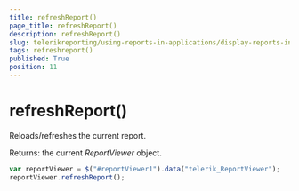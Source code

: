 ```yaml
---
title: refreshReport()
page_title: refreshReport() 
description: refreshReport()
slug: telerikreporting/using-reports-in-applications/display-reports-in-applications/web-application/html5-report-viewer/api-reference/reportviewer/methods/refreshreport()
tags: refreshreport()
published: True
position: 11
---
```


# refreshReport()

Reloads/refreshes the current report.

Returns: the current *ReportViewer* object.

    
````js
var reportViewer = $("#reportViewer1").data("telerik_ReportViewer");
reportViewer.refreshReport();
````

